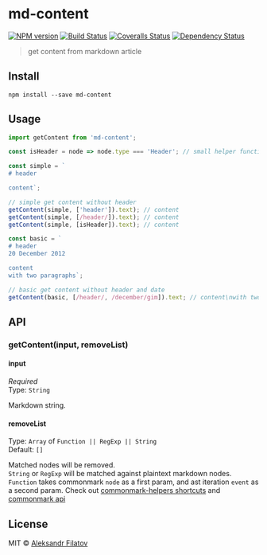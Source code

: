 # md-content

[![NPM version][npm-image]][npm-url]
[![Build Status][travis-image]][travis-url]
[![Coveralls Status][coveralls-image]][coveralls-url]
[![Dependency Status][depstat-image]][depstat-url]

> get content from markdown article

## Install

    npm install --save md-content

## Usage

```js
import getContent from 'md-content';

const isHeader = node => node.type === 'Header'; // small helper function

const simple = `
# header

content`;

// simple get content without header
getContent(simple, ['header']).text); // content
getContent(simple, [/header/]).text); // content
getContent(simple, [isHeader]).text); // content

const basic = `
# header
20 December 2012

content
with two paragraphs`;

// basic get content without header and date
getContent(basic, [/header/, /december/gim]).text; // content\nwith two paragraphs
```

## API

### getContent(input, removeList)

#### input

*Required*  
Type: `String`

Markdown string.

#### removeList

Type: `Array` of `Function || RegExp || String`  
Default: `[]`

Matched nodes will be removed.  
`String` or `RegExp` will be matched against plaintext markdown nodes.  
`Function` takes commonmark `node` as a first param, and ast iteration `event` as a second param. Check out [commonmark-helpers shortcuts](https://www.npmjs.com/package/commonmark-helpers#bunch-of-shortcut-helpers) and [commonmark api](https://github.com/jgm/commonmark.js#usage)

## License

MIT © [Aleksandr Filatov](https://alfilatov.com)

[npm-url]: https://npmjs.org/package/md-content
[npm-image]: https://img.shields.io/npm/v/md-content.svg?style=flat-square

[travis-url]: https://travis-ci.org/greybax/md-content
[travis-image]: https://img.shields.io/travis/greybax/md-content.svg?style=flat-square

[coveralls-url]: https://coveralls.io/r/greybax/md-content
[coveralls-image]: https://img.shields.io/coveralls/greybax/md-content.svg?style=flat-square

[depstat-url]: https://david-dm.org/greybax/md-content
[depstat-image]: https://david-dm.org/greybax/md-content.svg?style=flat-square
